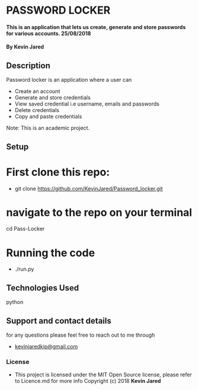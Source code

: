 # PASSWORD LOCKER
#### This is an application that lets us create, generate and store passwords for various accounts. 25/08/2018
#### By **Kevin Jared**
## Description
Password locker is an application where a user can
* Create an account
* Generate and store credentials
* View saved credential i.e username, emails and passwords
* Delete credentials
* Copy and paste credentials

Note: This is an academic project.
## Setup
# First clone this repo:

* git clone https://github.com/KevinJared/Password_locker.git
# navigate to the repo on your terminal
cd Pass-Locker
# Running the code

* ./run.py

## Technologies Used
python
## Support and contact details
for any questions please feel free to reach out to me through
* kevinjaredkip@gmail.com
### License
* This project is licensed under the MIT Open Source license, please refer to Licence.md for more info
Copyright (c) 2018 **Kevin Jared**
